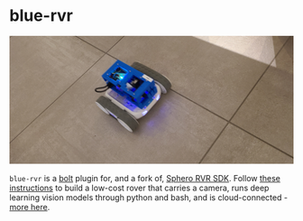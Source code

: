 # blue-rvr

[![marquee](bolt/assets/marquee.jpeg)](#)

`blue-rvr` is a [bolt](https://github.com/kamangir/bolt2) plugin for, and a fork of, [Sphero RVR SDK](https://github.com/sphero-inc/sphero-sdk-raspberrypi-python). Follow [these instructions](https://github.com/kamangir/blue-bracket/blob/main/designs/blue1.md) to build a low-cost rover that carries a camera, runs deep learning vision models through python and bash, and is cloud-connected - [more here](https://arash-kamangir.medium.com/camera-code-action-9e6f8c50a272).
